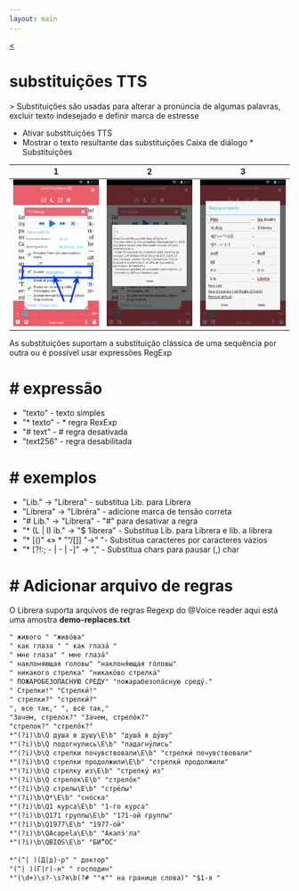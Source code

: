 ```yaml
---
layout: main
---
```

[<](/wiki/faq)

# substituições TTS

&gt; Substituições são usadas para alterar a pronúncia de algumas palavras, excluir texto indesejado e definir marca de estresse

* Ativar substituições TTS
* Mostrar o texto resultante das substituições
Caixa de diálogo * Substituições

|1|2|3|
|-|-|-|
|![](1.png)|![](2.png)|![](3.png)|


As substituições suportam a substituição clássica de uma sequência por outra ou é possível usar expressões RegExp

# # expressão

* &quot;texto&quot; - texto simples
* &quot;* texto&quot; - * regra RexExp
* &quot;# text&quot; - # regra desativada
* &quot;text256&quot; - regra desabilitada

# # exemplos

* &quot;Lib.&quot; -&gt; &quot;Librera&quot; - substitua Lib. para Librera
* &quot;Librera&quot; -&gt; &quot;Libréra&quot; - adicione marca de tensão correta
* &quot;# Lib.&quot; -&gt; &quot;Librera&quot; - &quot;#&quot; para desativar a regra
* &quot;* (L | l) ib.&quot; -&gt; &quot;$ 1ibrera&quot; - Substitua Lib. para Librera e lib. a librera
* &quot;* [()&quot; «» * ”“/[]] &quot;-&gt;&quot; &quot;- Substitua caracteres por caracteres vazios
* &quot;* [?!:; - | - | -]&quot; -&gt; &quot;,&quot; - Substitua chars para pausar (,) char

# # Adicionar arquivo de regras

O Librera suporta arquivos de regras Regexp do @Voice reader
aqui está uma amostra **demo-replaces.txt**

```
" живого " "живо́ва"
" как глаза " " как глаза́ "
" мне глаза" " мне глаза́"
" наклоняющая головы" "наклоня́ющая го́ловы"
" никакого стрелка" "никако́во стрелка́"
" ПОЖАРОБЕЗОПАСНУЮ СРЕДУ" "пожарабезопа́сную среду́."
" Стрелки!" "Стрелки́!"
" стрелки?" "стрелки́?"
", все так," ", всё так,"
"Зачем, стрелок?" "Зачем, стрело́к?"
"стрелок?" "стрело́к?"
*"(?i)\b\Q душа в душу\E\b" "душа́ в ду́шу"
*"(?i)\b\Q подогнулись\E\b" "падагну́лись"
*"(?i)\b\Q стрелки почувствовали\E\b" "стрелки́ почувствовали"
*"(?i)\b\Q стрелки продолжили\E\b" "стрелки́ продолжили"
*"(?i)\b\Q стрелку из\E\b" "стрелку́ из"
*"(?i)\b\Q стрелок\E\b" "стрело́к"
*"(?i)\b\Q стрелы\E\b" "стре́лы"
*"(?i)\b\Q*\E\b" "сно́ска"
*"(?i)\b\Q1 курса\E\b" "1-го курса"
*"(?i)\b\Q171 группы\E\b" "171-ой группы"
*"(?i)\b\Q1977\E\b" "1977-ой"
*"(?i)\b\QAcapela\E\b" "Акапэ́'ла"
*"(?i)\b\QBIOS\E\b" "БИ́“О́С"

*"(^| )(Д|д)-р" " доктор"
"(^| )(Г|г)-н" " господин"
*"(\d+)\s?-\s?я\b(?# ""я"" на границе слова)" "$1-я "

```


   
